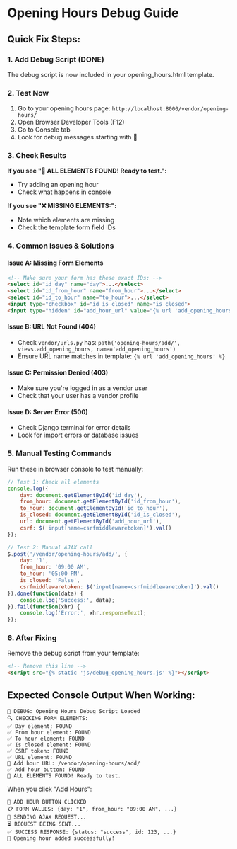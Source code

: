 # Opening Hours Debug Guide

## Quick Fix Steps:

### 1. **Add Debug Script (DONE)**
The debug script is now included in your opening_hours.html template.

### 2. **Test Now**
1. Go to your opening hours page: `http://localhost:8000/vendor/opening-hours/`
2. Open Browser Developer Tools (F12)
3. Go to Console tab
4. Look for debug messages starting with 🔧

### 3. **Check Results**

**If you see "🎉 ALL ELEMENTS FOUND! Ready to test.":**
- Try adding an opening hour
- Check what happens in console

**If you see "❌ MISSING ELEMENTS:":**
- Note which elements are missing
- Check the template form field IDs

### 4. **Common Issues & Solutions**

#### Issue A: Missing Form Elements
```html
<!-- Make sure your form has these exact IDs: -->
<select id="id_day" name="day">...</select>
<select id="id_from_hour" name="from_hour">...</select>
<select id="id_to_hour" name="to_hour">...</select>
<input type="checkbox" id="id_is_closed" name="is_closed">
<input type="hidden" id="add_hour_url" value="{% url 'add_opening_hours' %}">
```

#### Issue B: URL Not Found (404)
- Check `vendor/urls.py` has: `path('opening-hours/add/', views.add_opening_hours, name='add_opening_hours')`
- Ensure URL name matches in template: `{% url 'add_opening_hours' %}`

#### Issue C: Permission Denied (403)
- Make sure you're logged in as a vendor user
- Check that your user has a vendor profile

#### Issue D: Server Error (500)
- Check Django terminal for error details
- Look for import errors or database issues

### 5. **Manual Testing Commands**

Run these in browser console to test manually:

```javascript
// Test 1: Check all elements
console.log({
    day: document.getElementById('id_day'),
    from_hour: document.getElementById('id_from_hour'),
    to_hour: document.getElementById('id_to_hour'),
    is_closed: document.getElementById('id_is_closed'),
    url: document.getElementById('add_hour_url'),
    csrf: $('input[name=csrfmiddlewaretoken]').val()
});

// Test 2: Manual AJAX call
$.post('/vendor/opening-hours/add/', {
    day: '1',
    from_hour: '09:00 AM',
    to_hour: '05:00 PM',
    is_closed: 'False',
    csrfmiddlewaretoken: $('input[name=csrfmiddlewaretoken]').val()
}).done(function(data) {
    console.log('Success:', data);
}).fail(function(xhr) {
    console.log('Error:', xhr.responseText);
});
```

### 6. **After Fixing**
Remove the debug script from your template:
```html
<!-- Remove this line -->
<script src="{% static 'js/debug_opening_hours.js' %}"></script>
```

## Expected Console Output When Working:
```
🔧 DEBUG: Opening Hours Debug Script Loaded
🔍 CHECKING FORM ELEMENTS:
✅ Day element: FOUND
✅ From hour element: FOUND
✅ To hour element: FOUND
✅ Is closed element: FOUND
✅ CSRF token: FOUND
✅ URL element: FOUND
📍 Add hour URL: /vendor/opening-hours/add/
✅ Add hour button: FOUND
🎉 ALL ELEMENTS FOUND! Ready to test.
```

When you click "Add Hours":
```
🚀 ADD HOUR BUTTON CLICKED
📋 FORM VALUES: {day: "1", from_hour: "09:00 AM", ...}
📡 SENDING AJAX REQUEST...
⏳ REQUEST BEING SENT...
✅ SUCCESS RESPONSE: {status: "success", id: 123, ...}
🎉 Opening hour added successfully!
```
